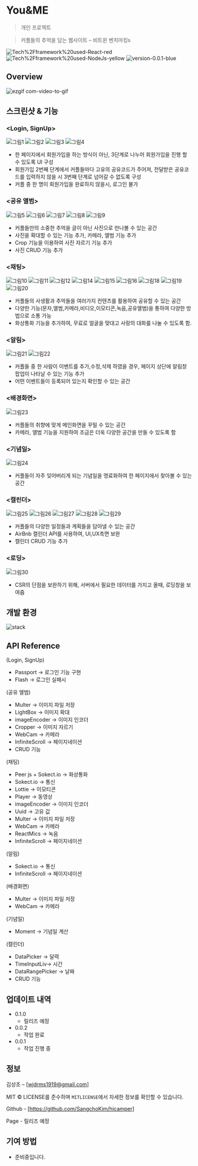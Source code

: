 # You&ME

> 개인 프로젝트

> 커플들의 추억을 담는 웹사이트 – 비트윈 벤치마킹s

![Tech%2Fframework%20used-React-red](https://img.shields.io/badge/Tech%2Fframework%20used-React-red.svg)
![Tech%2Fframework%20used-NodeJs-yellow](https://img.shields.io/badge/Tech%2Fframework%20used-NodeJs-yellow.svg)
![version-0.0.1-blue](https://img.shields.io/badge/version-0.0.1-blue)

## Overview
![ezgif com-video-to-gif](https://user-images.githubusercontent.com/36231361/66123948-27a45800-e61e-11e9-9ec6-352217f96475.gif)

## 스크린샷 & 기능 

### <Login, SignUp>

![그림1](https://user-images.githubusercontent.com/36231361/66124723-21af7680-e620-11e9-9db4-ce7d44fbd8b5.png)
![그림2](https://user-images.githubusercontent.com/36231361/66124724-21af7680-e620-11e9-8c59-ff4699e5060c.png)
![그림3](https://user-images.githubusercontent.com/36231361/66124726-21af7680-e620-11e9-945d-9b1ef651a397.png)
![그림4](https://user-images.githubusercontent.com/36231361/66124727-22480d00-e620-11e9-93f0-8a1860411aa0.png)
- 한 페이지에서 회원가입을 하는 방식이 아닌, 3단계로 나누어 회원가입을 진행 할 수 있도록 UI 구성
- 회원가입 2번째 단계에서 커플들마다 고유의 공유코드가 주어져, 전달받은 공유코드를 입력하지 않을 시 3번째 단계로 넘어갈 수 없도록 구성
- 커플 중 한 명이 회원가입을 완료하지 않을시, 로그인 불가  

### <공유 앨범>
 
![그림5](https://user-images.githubusercontent.com/36231361/66124703-0e9ca680-e620-11e9-8094-b370787996f5.png)
![그림6](https://user-images.githubusercontent.com/36231361/66124704-0e9ca680-e620-11e9-9698-283bf72417d3.png)
![그림7](https://user-images.githubusercontent.com/36231361/66124706-0e9ca680-e620-11e9-810f-72fdaa27c559.png)
![그림8](https://user-images.githubusercontent.com/36231361/66124707-0e9ca680-e620-11e9-8cc4-3de6f0a2de9d.png)
![그림9](https://user-images.githubusercontent.com/36231361/66124708-0f353d00-e620-11e9-8ada-6bf272011ea3.png)
- 커플들만의 소중한 추억을 글이 아닌 사진으로 만나볼 수 있는 공간 
- 사진을 확대할 수 있는 기능 추가, 카메라, 앨범 기능 추가
- Crop 기능을 이용하여 사진 자르기 기능 추가
- 사진 CRUD 기능 추가 

### <채팅>

![그림10](https://user-images.githubusercontent.com/36231361/66124664-f6c52280-e61f-11e9-9f73-c73b69942cf0.png)
![그림11](https://user-images.githubusercontent.com/36231361/66124665-f6c52280-e61f-11e9-944a-2f705e09cd1c.png)
![그림12](https://user-images.githubusercontent.com/36231361/66124666-f6c52280-e61f-11e9-9e21-113f8f6a93ae.png)
![그림14](https://user-images.githubusercontent.com/36231361/66124658-f593f580-e61f-11e9-8867-7998ef3bedf9.png)
![그림15](https://user-images.githubusercontent.com/36231361/66124659-f593f580-e61f-11e9-8903-1bbadf2a15af.png)
![그림16](https://user-images.githubusercontent.com/36231361/66124660-f62c8c00-e61f-11e9-8f46-0637a419f9d1.png)
![그림18](https://user-images.githubusercontent.com/36231361/66124661-f62c8c00-e61f-11e9-9a0d-a0d8a5c1e4eb.png)
![그림19](https://user-images.githubusercontent.com/36231361/66124662-f62c8c00-e61f-11e9-8edb-341eda9d03ed.png)
![그림20](https://user-images.githubusercontent.com/36231361/66124663-f62c8c00-e61f-11e9-861f-dd97ed6833e9.png)
- 커플들의 사생활과 추억들을 여러가지 컨텐츠를 활용하여 공유할 수 있는 공간 
- 다양한 기능(문자,앨범,카메라,비디오,이모티콘,녹음,공유앨범)을 통하여 다양한 방법으로 소통 가능 
- 화상통화 기능을 추가하여, 무료로 얼굴을 맞대고 사랑의 대화를 나눌 수 있도록 함.

### <알림> 

![그림21](https://user-images.githubusercontent.com/36231361/66124637-e2812580-e61f-11e9-9189-9c731faaa93c.png)
![그림22](https://user-images.githubusercontent.com/36231361/66124636-e2812580-e61f-11e9-81cb-5d89fa300504.png)
- 커플들 중 한 사람이 이벤트를 추가,수정,삭제 하였을 경우, 페이지 상단에 알림창 팝업이 나타날 수 있는 기능 추가 
- 어떤 이벤트들이 등록되어 있는지 확인할 수 있는 공간

### <배경화면>

![그림23](https://user-images.githubusercontent.com/36231361/66124614-d09f8280-e61f-11e9-82c1-7447e5d464fd.png)
- 커플들의 취향에 맞게 메인화면을 꾸밀 수 있는 공간 
- 카메라, 앨범 기능을 지원하여 조금은 더욱 다양한 공간을 만들 수 있도록 함

### <기념일>

![그림24](https://user-images.githubusercontent.com/36231361/66124604-c9787480-e61f-11e9-8759-f4fff8e717bd.png)
- 커플들이 자주 잊어버리게 되는 기념일을 명료화하여 한 페이지에서 찾아볼 수 있는 공간

### <캘린더>

![그림25](https://user-images.githubusercontent.com/36231361/66124584-bc5b8580-e61f-11e9-803a-51bdae7da84d.png)
![그림26](https://user-images.githubusercontent.com/36231361/66124585-bc5b8580-e61f-11e9-8fa7-a7170f41778b.png)
![그림27](https://user-images.githubusercontent.com/36231361/66124580-bbc2ef00-e61f-11e9-901f-b3a8482f25f4.png)
![그림28](https://user-images.githubusercontent.com/36231361/66124581-bbc2ef00-e61f-11e9-923c-34f5d02edf9f.png)
![그림29](https://user-images.githubusercontent.com/36231361/66124583-bc5b8580-e61f-11e9-9844-caf5aad7fc72.png)
- 커플들의 다양한 일정들과 계획들을 담아낼 수 있는 공간
- AirBnb 캘린더 API를 사용하여, UI,UX측면 보완
- 캘린더 CRUD 기능 추가

### <로딩>

![그림30](https://user-images.githubusercontent.com/36231361/66124561-ac43a600-e61f-11e9-91f2-5bee6aa7830d.png)
- CSR의 단점을 보완하기 위해, 서버에서 필요한 데이터를 가지고 올때, 로딩창을 보여줌



## 개발 환경 
![stack](https://user-images.githubusercontent.com/36231361/66124343-127bf900-e61f-11e9-8f1a-2cff58cf3170.png)

## API Reference

(Login, SignUp)
- Passport -> 로그인 기능 구현
- Flash -> 로그인 실패시 

(공유 앨범)
-	Multer -> 이미지 파일 저장
-	LightBox -> 이미지 확대
-	imageEncoder -> 이미지 인코더
-	Cropper -> 이미지 자르기
-	WebCam -> 카메라 
-	InfiniteScroll -> 페이지네이션 
-	CRUD 기능

(채팅)
- Peer js + Sokect.io -> 화상통화 
-	Sokect.io -> 통신
-	Lottie -> 이모티콘
-	Player -> 동영상
-	imageEncoder -> 이미지 인코더
-	Uuid -> 고유 값
-	Multer -> 이미지 파일 저장
-	WebCam -> 카메라  
-	ReactMics -> 녹음
-	InfiniteScroll -> 페이지네이션

(알림)
-	Sokect.io -> 통신
-	InfiniteScroll -> 페이지네이션 

(배경화면)
-	Multer -> 이미지 파일 저장
-	WebCam -> 카메라 

(기념일)
-	Moment -> 기념일 계산

(캘린더)
-	DataPicker -> 달력
-	TimeInputLiv-> 시간
-	DataRangePicker -> 날짜 
-	CRUD 기능 
 
## 업데이트 내역

* 0.1.0
    * 릴리즈 예정
* 0.0.2
    * 작업 완료    
* 0.0.1
    * 작업 진행 중

## 정보

김상초 – [wjdrms1919@gmail.com] 

MIT © LICENSE를 준수하며 ``MITLICENSE``에서 자세한 정보를 확인할 수 있습니다.

Github - [https://github.com/SangchoKim/hicamper]

Page - 릴리즈 예정

## 기여 방법

- 준비중입니다. 
